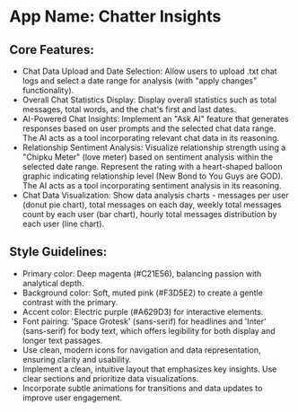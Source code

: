 # **App Name**: Chatter Insights

## Core Features:

- Chat Data Upload and Date Selection: Allow users to upload .txt chat logs and select a date range for analysis (with "apply changes" functionality).
- Overall Chat Statistics Display: Display overall statistics such as total messages, total words, and the chat's first and last dates.
- AI-Powered Chat Insights: Implement an "Ask AI" feature that generates responses based on user prompts and the selected chat data range. The AI acts as a tool incorporating relevant chat data in its reasoning.
- Relationship Sentiment Analysis: Visualize relationship strength using a "Chipku Meter" (love meter) based on sentiment analysis within the selected date range. Represent the rating with a heart-shaped balloon graphic indicating relationship level (New Bond to You Guys are GOD). The AI acts as a tool incorporating sentiment analysis in its reasoning.
- Chat Data Visualization: Show data analysis charts - messages per user (donut pie chart), total messages on each day, weekly total messages count by each user (bar chart), hourly total messages distribution by each user (line chart).

## Style Guidelines:

- Primary color: Deep magenta (#C21E56), balancing passion with analytical depth.
- Background color: Soft, muted pink (#F3D5E2) to create a gentle contrast with the primary.
- Accent color: Electric purple (#A629D3) for interactive elements.
- Font pairing: 'Space Grotesk' (sans-serif) for headlines and 'Inter' (sans-serif) for body text, which offers legibility for both display and longer text passages.
- Use clean, modern icons for navigation and data representation, ensuring clarity and usability.
- Implement a clean, intuitive layout that emphasizes key insights. Use clear sections and prioritize data visualizations.
- Incorporate subtle animations for transitions and data updates to improve user engagement.